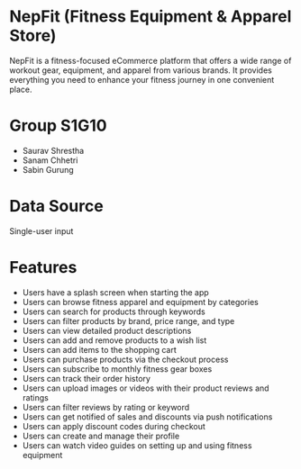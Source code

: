# NepFit (Fitness Equipment & Apparel Store)

NepFit is a fitness-focused eCommerce platform that offers a wide range of workout gear, equipment, and apparel from various brands. It provides everything you need to enhance your fitness journey in one convenient place.

# Group S1G10

- Saurav Shrestha
- Sanam Chhetri
- Sabin Gurung

# Data Source

Single-user input

# Features

- Users have a splash screen when starting the app
- Users can browse fitness apparel and equipment by categories
- Users can search for products through keywords
- Users can filter products by brand, price range, and type
- Users can view detailed product descriptions
- ⁠⁠Users can add and remove products to a wish list
- ⁠Users can add items to the shopping cart
- ⁠Users can purchase products via the checkout process
- Users can subscribe to monthly fitness gear boxes
- ⁠⁠Users can track their order history
- ⁠Users can upload images or videos with their product reviews and ratings
- ⁠Users can filter reviews by rating or keyword
- Users can get notified of sales and discounts via push notifications
- ⁠Users can apply discount codes during checkout
- ⁠Users can create and manage their profile
- Users can watch video guides on setting up and using fitness equipment